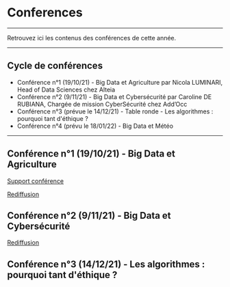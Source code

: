 # Conferences
_____
Retrouvez ici les contenus des conférences de cette année.
______
## Cycle de conférences

- Conférence n°1 (19/10/21) - Big Data et Agriculture par Nicola LUMINARI, Head of Data Sciences chez Alteia
- Conférence n°2 (9/11/21) - Big Data et Cybersécurité par Caroline DE RUBIANA, Chargée de mission CyberSécurité chez Add’Occ
- Conférence n°3 (prévue le 14/12/21) - Table ronde - Les algorithmes : pourquoi tant d'éthique ?
- Conférence n°4 (prévu le 18/01/22) - Big Data et Météo
 ________________________________
## Conférence n°1 (19/10/21) - Big Data et Agriculture

[Support conférence](https://github.com/Certificat-Science-des-donnees-Big-Data/Conferences/blob/master/N7_agricolture_deep_learning.pdf)

[Rediffusion](https://www.youtube.com/watch?v=8AMkrFMPO_E)

## Conférence n°2 (9/11/21) - Big Data et Cybersécurité 

[Rediffusion](https://www.youtube.com/watch?v=yPuMk7QsU34)

## Conférence n°3 (14/12/21) - Les algorithmes : pourquoi tant d'éthique ?
